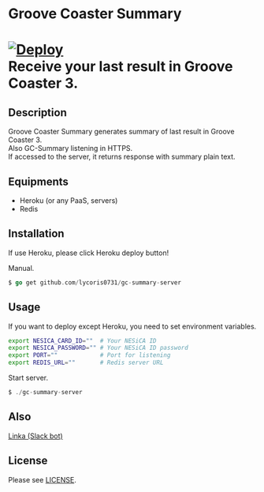 # Groove Coaster Summary
[![Deploy](https://www.herokucdn.com/deploy/button.svg)](https://heroku.com/deploy)  
Receive your last result in Groove Coaster 3.  
===

## Description  
Groove Coaster Summary generates summary of last result in Groove Coaster 3.  
Also GC-Summary listening in HTTPS.  
If accessed to the server, it returns response with summary plain text.  

## Equipments
- Heroku (or any PaaS, servers)
- Redis

## Installation
If use Heroku, please click Heroku deploy button!  

Manual.  
``` go
$ go get github.com/lycoris0731/gc-summary-server
```

## Usage
If you want to deploy except Heroku, you need to set environment variables.  
``` sh
export NESICA_CARD_ID=""  # Your NESiCA ID
export NESICA_PASSWORD="" # Your NESiCA ID password
export PORT=""            # Port for listening
export REDIS_URL=""       # Redis server URL
```

Start server.  
``` go
$ ./gc-summary-server
```

## Also
[Linka (Slack bot)](https://github.com/lycoris0731/linka)

## License
Please see [LICENSE](./LICENSE).
